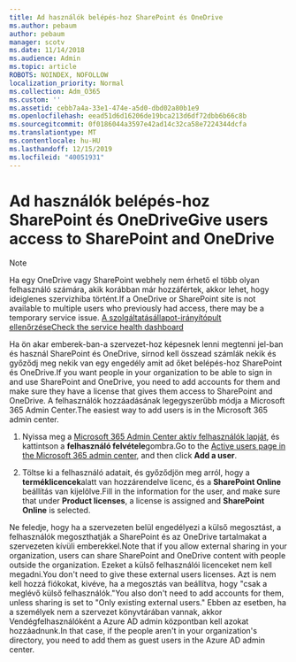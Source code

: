 ```yaml
---
title: Ad használók belépés-hoz SharePoint és OneDrive
ms.author: pebaum
author: pebaum
manager: scotv
ms.date: 11/14/2018
ms.audience: Admin
ms.topic: article
ROBOTS: NOINDEX, NOFOLLOW
localization_priority: Normal
ms.collection: Adm_O365
ms.custom: ''
ms.assetid: cebb7a4a-33e1-474e-a5d0-dbd02a80b1e9
ms.openlocfilehash: eead51d6d16206de19bca213d6df72dbb6b66c8b
ms.sourcegitcommit: 0f0186044a3597e42ad14c32ca58e7224344dcfa
ms.translationtype: MT
ms.contentlocale: hu-HU
ms.lasthandoff: 12/15/2019
ms.locfileid: "40051931"
---
```

# <a name="give-users-access-to-sharepoint-and-onedrive"></a><span data-ttu-id="4c3c6-102">Ad használók belépés-hoz SharePoint és OneDrive</span><span class="sxs-lookup"><span data-stu-id="4c3c6-102">Give users access to SharePoint and OneDrive</span></span>

> [!NOTE]
> <span data-ttu-id="4c3c6-103">Ha egy OneDrive vagy SharePoint webhely nem érhető el több olyan felhasználó számára, akik korábban már hozzáfértek, akkor lehet, hogy ideiglenes szervizhiba történt.</span><span class="sxs-lookup"><span data-stu-id="4c3c6-103">If a OneDrive or SharePoint site is not available to multiple users who previously had access, there may be a temporary service issue.</span></span> [<span data-ttu-id="4c3c6-104">A szolgáltatásállapot-irányítópult ellenőrzése</span><span class="sxs-lookup"><span data-stu-id="4c3c6-104">Check the service health dashboard</span></span>](https://portal.office.com/adminportal/home#/servicehealth)
  
<span data-ttu-id="4c3c6-105">Ha ön akar emberek-ban-a szervezet-hoz képesnek lenni megtenni jel-ban és használ SharePoint és OneDrive, sírnod kell összead számlák nekik és győződj meg nekik van egy engedély amit ad őket belépés-hoz SharePoint és OneDrive.</span><span class="sxs-lookup"><span data-stu-id="4c3c6-105">If you want people in your organization to be able to sign in and use SharePoint and OneDrive, you need to add accounts for them and make sure they have a license that gives them access to SharePoint and OneDrive.</span></span> <span data-ttu-id="4c3c6-106">A felhasználók hozzáadásának legegyszerűbb módja a Microsoft 365 Admin Center.</span><span class="sxs-lookup"><span data-stu-id="4c3c6-106">The easiest way to add users is in the Microsoft 365 admin center.</span></span>
  
1. <span data-ttu-id="4c3c6-107">Nyissa meg a [Microsoft 365 Admin Center aktív felhasználók lapját](https://portal.office.com/adminportal/home#/users), és kattintson a **felhasználó felvétele**gombra.</span><span class="sxs-lookup"><span data-stu-id="4c3c6-107">Go to the [Active users page in the Microsoft 365 admin center](https://portal.office.com/adminportal/home#/users), and then click **Add a user**.</span></span>
    
2. <span data-ttu-id="4c3c6-108">Töltse ki a felhasználó adatait, és győződjön meg arról, hogy a **terméklicencek**alatt van hozzárendelve licenc, és a **SharePoint Online** beállítás van kijelölve.</span><span class="sxs-lookup"><span data-stu-id="4c3c6-108">Fill in the information for the user, and make sure that under **Product licenses**, a license is assigned and **SharePoint Online** is selected.</span></span> 
    
<span data-ttu-id="4c3c6-109">Ne feledje, hogy ha a szervezeten belül engedélyezi a külső megosztást, a felhasználók megoszthatják a SharePoint és az OneDrive tartalmakat a szervezeten kívüli emberekkel.</span><span class="sxs-lookup"><span data-stu-id="4c3c6-109">Note that if you allow external sharing in your organization, users can share SharePoint and OneDrive content with people outside the organization.</span></span> <span data-ttu-id="4c3c6-110">Ezeket a külső felhasználói licenceket nem kell megadni.</span><span class="sxs-lookup"><span data-stu-id="4c3c6-110">You don't need to give these external users licenses.</span></span> <span data-ttu-id="4c3c6-111">Azt is nem kell hozzá fiókokat, kivéve, ha a megosztás van beállítva, hogy "csak a meglévő külső felhasználók."</span><span class="sxs-lookup"><span data-stu-id="4c3c6-111">You also don't need to add accounts for them, unless sharing is set to "Only existing external users."</span></span> <span data-ttu-id="4c3c6-112">Ebben az esetben, ha a személyek nem a szervezet könyvtárában vannak, akkor Vendégfelhasználóként a Azure AD admin központban kell azokat hozzáadnunk.</span><span class="sxs-lookup"><span data-stu-id="4c3c6-112">In that case, if the people aren't in your organization's directory, you need to add them as guest users in the Azure AD admin center.</span></span>
  

